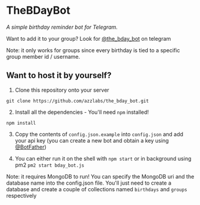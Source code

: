 # TheBDayBot
_A simple birthday reminder bot for Telegram._

Want to add it to your group?
Look for [@the_bday_bot](http://t.me/the_bday_bot) on telegram

Note: it only works for groups since every birthday is tied to a specific group member id / username.

## Want to host it by yourself?
1. Clone this repository onto your server
```
git clone https://github.com/azzlabs/the_bday_bot.git
```

2. Install all the dependencies - You'll need `npm` installed!
```
npm install
```

3. Copy the contents of `config.json.example` into `config.json` and add your api key (you can create a new bot and obtain a key using [@BotFather](http://t.me/BotFather))

4. You can either run it on the shell with `npm start` or in background using pm2 `pm2 start bday_bot.js`

Note: it requires MongoDB to run! You can specify the MongoDB uri and the database name into the config.json file. You'll just need to create a database and create a couple of collections named `birthdays` and `groups` respectively
